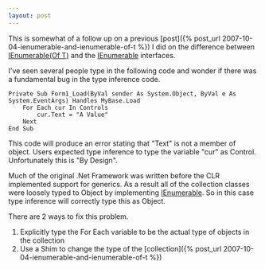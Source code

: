 ```yaml
---
layout: post
---
```

This is somewhat of a follow up on a previous [post]({% post_url 2007-10-04-ienumerable-and-ienumerable-of-t %}) I did on the difference between [IEnumerable(Of T)](http://msdn2.microsoft.com/en-us/library/9eekhta0.aspx) and the [IEnumerable](http://msdn2.microsoft.com/en-us/library/9eekhta0.aspx) interfaces.

I've seen several people type in the following code and wonder if there was a fundamental bug in the type inference code.

``` vbnet
Private Sub Form1_Load(ByVal sender As System.Object, ByVal e As System.EventArgs) Handles MyBase.Load
    For Each cur In Controls
        cur.Text = "A Value"
    Next
End Sub
```

This code will produce an error stating that "Text" is not a member of object.  Users expected type inference to type the variable "cur" as Control.  Unfortunately this is "By Design".

Much of the original .Net Framework was written before the CLR implemented support for generics.  As a result all of the collection classes were loosely typed to Object by implementing [IEnumerable](http://msdn2.microsoft.com/en-us/library/9eekhta0.aspx).  So in this case type inference will correctly type this as Object.

There are 2 ways to fix this problem.

1. Explicitly type the For Each variable to be the actual type of objects in the collection
2. Use a Shim to change the type of the [collection]({% post_url 2007-10-04-ienumerable-and-ienumerable-of-t %})


